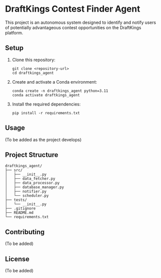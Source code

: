 # DraftKings Contest Finder Agent

This project is an autonomous system designed to identify and notify users of potentially advantageous contest opportunities on the DraftKings platform.

## Setup

1. Clone this repository:
   ```
   git clone <repository-url>
   cd draftkings_agent
   ```

2. Create and activate a Conda environment:
   ```
   conda create -n draftkings_agent python=3.11
   conda activate draftkings_agent
   ```

3. Install the required dependencies:
   ```
   pip install -r requirements.txt
   ```

## Usage

(To be added as the project develops)

## Project Structure

```
draftkings_agent/
├── src/
│   ├── __init__.py
│   ├── data_fetcher.py
│   ├── data_processor.py
│   ├── database_manager.py
│   ├── notifier.py
│   └── scheduler.py
├── tests/
│   └── __init__.py
├── .gitignore
├── README.md
└── requirements.txt
```

## Contributing

(To be added)

## License

(To be added)
